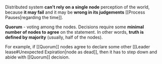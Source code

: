 Distributed system **can't rely on a single node** perception of the world, because **it may fail** and it may be **wrong in its judgements** [[Process Pauses|regarding the time]].

**Quorum** - voting among the nodes. Decisions require some **minimal number of nodes to agree** on the statement. In other words, **truth is defined by majority** (usually, half of the nodes).

For example, if [[Quorum]] nodes agree to declare some other [[Leader lease#Unexpected Expiration|node as dead]], then it has to step down and abide with [[Quorum]] decision.


